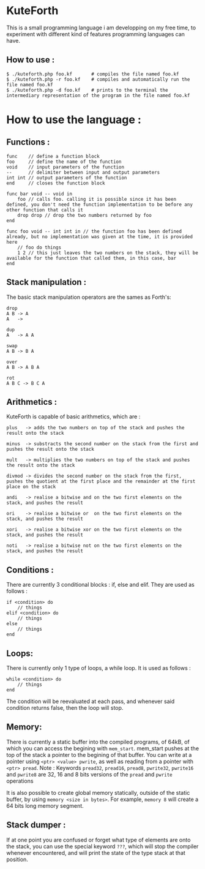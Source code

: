 # KuteForth

This is a small programming language i am developping on my free time, to experiment with different kind of features programming languages can have.


## How to use : 

```console
$ ./kuteforth.php foo.kf       # compiles the file named foo.kf
$ ./kuteforth.php -r foo.kf    # compiles and automatically run the file named foo.kf
$ ./kuteforth.php -d foo.kf    # prints to the terminal the intermediary representation of the program in the file named foo.kf
```
# How to use the language :

## Functions :
```
func    // define a function block
foo     // define the name of the function
void    // input parameters of the function
--      // delimiter between input and output parameters
int int // output parameters of the function
end     // closes the function block

func bar void -- void in
    foo // calls foo. calling it is possible since it has been defined, you don't need the function implementation to be before any other function that calls it
    drop drop // drop the two numbers returned by foo
end

func foo void -- int int in // the function foo has been defined already, but no implementation was given at the time, it is provided here
    // foo do things
    1 2 // this just leaves the two numbers on the stack, they will be available for the function that called them, in this case, bar
end
```


## Stack manipulation :

The basic stack manipulation operators are the sames as Forth's:
```
drop
A B -> A
A   ->

dup
A   -> A A

swap
A B -> B A

over
A B -> A B A

rot
A B C -> B C A
```

## Arithmetics :

KuteForth is capable of basic arithmetics, which are :
```
plus   -> adds the two numbers on top of the stack and pushes the result onto the stack

minus  -> substracts the second number on the stack from the first and pushes the result onto the stack

mult   -> multiplies the two numbers on top of the stack and pushes the result onto the stack

divmod -> divides the second number on the stack from the first, pushes the quotient at the first place and the remainder at the first place on the stack

andi   -> realise a bitwise and on the two first elements on the stack, and pushes the result

ori    -> realise a bitwise or  on the two first elements on the stack, and pushes the result

xori   -> realise a bitwise xor on the two first elements on the stack, and pushes the result

noti   -> realise a bitwise not on the two first elements on the stack, and pushes the result
```

## Conditions :

There are currently 3 conditional blocks : if, else and elif. They are used as follows :
```
if <condition> do
	// things
elif <condition> do
	// things
else
	// things
end
```

## Loops:
There is currently only 1 type of loops, a while loop. It is used as follows :
```
while <condition> do
	// things
end
```
The condition will be reevaluated at each pass, and whenever said condition returns false, then the loop will stop.

## Memory:
There is currently a static buffer into the compiled programs, of 64kB, of which you can access the begining with `mem_start`. mem_start pushes at the top of the stack a pointer to the begining of that buffer. You can write at a pointer using `<ptr> <value> pwrite`, as well as reading from a pointer with `<ptr> pread`.
Note : Keywords `pread32`, `pread16`, `pread8`, `pwrite32`, `pwrite16` and  `pwrite8` are 32, 16 and 8 bits versions of the `pread` and `pwrite` operations

It is also possible to create global memory statically, outside of the static buffer, by using `memory <size in bytes>`. For example, `memory 8` will create a 64 bits long memory segment.

## Stack dumper :
If at one point you are confused or forget what type of elements are onto the stack, you can use the special keyword `???`, which will stop the compiler whenever encountered, and will print the state of the type stack at that position.
